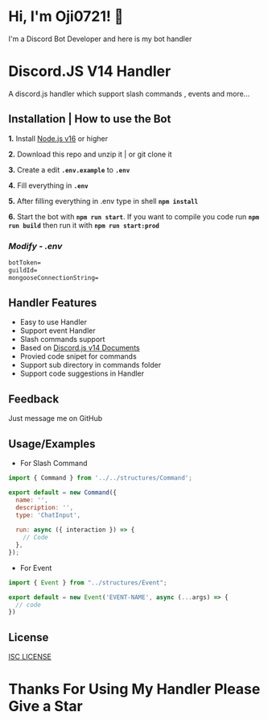 
# Hi, I'm Oji0721! 👋


I'm a Discord Bot Developer and here is my bot handler


# Discord.JS V14 Handler

A discord.js handler which support slash commands , events and more...

## **Installation | How to use the Bot**

**1.** Install [Node.js v16](https://nodejs.org/en/) or higher

**2.** Download this repo and unzip it | or git clone it

**3.** Create a edit **`.env.example`** to **`.env`**

**4.** Fill everything in **`.env`**

**5.** After filling everything in .env type in shell **`npm install`**

**6.** Start the bot with **`npm run start`**. If you want to compile you code run **`npm run build`** then run it with **`npm run start:prod`**
<br/>

### _Modify - .env_

```txt
botToken=
guildId=
mongooseConnectionString=
```

## Handler Features

- Easy to use Handler
- Support event Handler
- Slash commands support
- Based on [Discord.js v14 Documents](https://deploy-preview-1011--discordjs-guide.netlify.app/additional-info/changes-in-v14.html)
- Provied code snipet for commands
- Support sub directory in commands folder
- Support code suggestions in Handler


## Feedback

Just message me on GitHub


## Usage/Examples

- For Slash Command
```js
import { Command } from '../../structures/Command';

export default = new Command({
  name: '',
  description: '',
  type: 'ChatInput',
  
  run: async ({ interaction }) => {
    // Code
  },
});
```

- For Event

```ts
import { Event } from "../structures/Event";

export default = new Event('EVENT-NAME', async (...args) => {
  // code
})
```

## License

[ISC LICENSE]((https://choosealicense.com/licenses/isc/))

# Thanks For Using My Handler Please Give a Star
